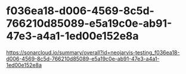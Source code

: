 # f036ea18-d006-4569-8c5d-766210d85089-e5a19c0e-ab91-47e3-a4a1-1ed00e152e8a
https://sonarcloud.io/summary/overall?id=neojarvis-testing_f036ea18-d006-4569-8c5d-766210d85089-e5a19c0e-ab91-47e3-a4a1-1ed00e152e8a
